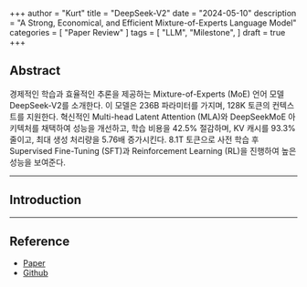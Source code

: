 +++
author = "Kurt"
title = "DeepSeek-V2"
date = "2024-05-10"
description = "A Strong, Economical, and Efficient Mixture-of-Experts Language Model"
categories = [
    "Paper Review"
]
tags = [
    "LLM",
    "Milestone",
]
draft = true
+++

## Abstract

경제적인 학습과 효율적인 추론을 제공하는 Mixture-of-Experts (MoE) 언어 모델 DeepSeek-V2를 소개한다. 이 모델은 236B 파라미터를 가지며, 128K 토큰의 컨텍스트를 지원한다. 혁신적인 Multi-head Latent Attention (MLA)와 DeepSeekMoE 아키텍처를 채택하여 성능을 개선하고, 학습 비용을 42.5% 절감하며, KV 캐시를 93.3% 줄이고, 최대 생성 처리량을 5.76배 증가시킨다. 8.1T 토큰으로 사전 학습 후 Supervised Fine-Tuning (SFT)과 Reinforcement Learning (RL)을 진행하여 높은 성능을 보여준다.

---

## Introduction


---

## Reference

* [Paper](https://arxiv.org/pdf/2405.04434)
* [Github](https://github.com/deepseek-ai/DeepSeek-V2)